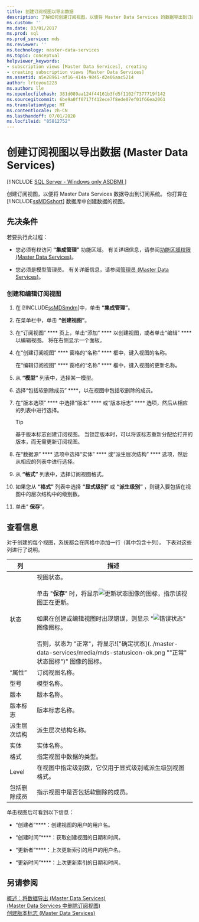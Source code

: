 ```yaml
---
title: 创建订阅视图以导出数据
description: 了解如何创建订阅视图，以便将 Master Data Services 的数据导出到订阅系统，从而创建数据的视图。
ms.custom: ''
ms.date: 03/01/2017
ms.prod: sql
ms.prod_service: mds
ms.reviewer: ''
ms.technology: master-data-services
ms.topic: conceptual
helpviewer_keywords:
- subscription views [Master Data Services], creating
- creating subscription views [Master Data Services]
ms.assetid: a5e28961-af16-414a-9845-d2e06aac5214
author: lrtoyou1223
ms.author: lle
ms.openlocfilehash: 381d089aa124f44161b3fd5f1102f7377719f142
ms.sourcegitcommit: 6be9a0ff0717f412ece7f8ede07ef01f66ea2061
ms.translationtype: MT
ms.contentlocale: zh-CN
ms.lasthandoff: 07/01/2020
ms.locfileid: "85812752"
---
```

# <a name="create-a-subscription-view-to-export-data-master-data-services"></a>创建订阅视图以导出数据 (Master Data Services)

[!INCLUDE [SQL Server - Windows only ASDBMI  ](../includes/applies-to-version/sql-windows-only-asdbmi.md)]

  创建订阅视图，以便将 Master Data Services 数据导出到订阅系统。 你打算在 [!INCLUDE[ssMDSshort](../includes/ssmdsshort-md.md)] 数据库中创建数据的视图。  
  
## <a name="prerequisites"></a>先决条件  
 若要执行此过程：  
  
-   您必须有权访问 **“集成管理”** 功能区域。 有关详细信息，请参阅[功能区域权限 (Master Data Services)](../master-data-services/functional-area-permissions-master-data-services.md)。  
  
-   您必须是模型管理员。 有关详细信息，请参阅[管理员 &#40;Master Data Services&#41;](../master-data-services/administrators-master-data-services.md)。  
  
### <a name="to-create-and-edit-a-subscription-view"></a>创建和编辑订阅视图  
  
1.  在 [!INCLUDE[ssMDSmdm](../includes/ssmdsmdm-md.md)]中，单击 **“集成管理”**。  
  
2.  在菜单栏中，单击 **“创建视图”**。  
  
3.  在“订阅视图” **** 页上，单击“添加” **** 以创建视图，或者单击“编辑” **** 以编辑视图。 将在右侧显示一个面板。  
  
4.  在“创建订阅视图” **** 窗格的“名称” **** 框中，键入视图的名称。  
  
     在“编辑订阅视图” **** 窗格的“名称” **** 框中，键入视图的更新名称。  
  
5.  从 **“模型”** 列表中，选择某一模型。  
  
6.  选择“包括软删除成员” ****，以在视图中包括软删除的成员。  
  
7.  在“版本选项” **** 中选择“版本” **** 或“版本标志” **** 选项，然后从相应的列表中进行选择。  
  
    > [!TIP]  
    >  基于版本标志创建订阅视图。 当锁定版本时，可以将该标志重新分配给打开的版本，而无需更新订阅视图。  
  
8.  在“数据源” **** 选项中选择“实体” **** 或“派生层次结构” **** 选项，然后从相应的列表中进行选择。  
  
9. 从 **“格式”** 列表中，选择订阅视图格式。  
  
10. 如果您从 **“格式”** 列表中选择 **“显式级别”** 或 **“派生级别”** ，则键入要包括在视图中的层次结构中的级别数。  
  
11. 单击“ **保存**”。  
  
## <a name="view-information"></a>查看信息  
 对于创建的每个视图，系统都会在网格中添加一行（其中包含十列）。 下表对这些列进行了说明。  
  
|列|描述|  
|------------|-----------------|  
|状态|视图状态。<br /><br /> 单击 "**保存**" 时，将显示![更新状态](../master-data-services/media/mds-statusicon-updating.png "用于更新状态的图标")图像的图标，指示该视图正在更新。<br /><br /> 如果在创建或编辑视图时出现错误，则显示 "![错误状态](../master-data-services/media/mds-statusicon-error.png "错误状态图标")" 图像图标。<br /><br /> 否则，状态为 "正常"，将显示!["确定状态](../master-data-services/media/mds-statusicon-ok.png ""正常" 状态图标")" 图像的图标。|  
|“属性”|订阅视图名称。|  
|型号|模型名称。|  
|版本|版本名称。|  
|版本标志|版本标志名称。|  
|派生层次结构|派生层次结构名称。|  
|实体|实体名称。|  
|格式|指定视图中数据的类型。|  
|Level|在视图中指定级别数，它仅用于显式级别或派生级别视图格式。|  
|包括删除成员|指示视图中是否包括软删除的成员。|  
  
 单击视图后可看到以下信息：  
  
-   “创建者”****：创建视图的用户的用户名。  
  
-   “创建时间”****：获取创建视图的日期和时间。  
  
-   “更新者”****：上次更新索引的用户的用户名。  
  
-   “更新时间”****：上次更新索引的日期和时间。  
  
## <a name="see-also"></a>另请参阅  
 [概述：将数据导出 &#40;Master Data Services&#41;](../master-data-services/overview-exporting-data-master-data-services.md)   
 [&#40;Master Data Services 中删除订阅视图&#41;](../master-data-services/delete-a-subscription-view-master-data-services.md)   
 [创建版本标志 (Master Data Services)](../master-data-services/create-a-version-flag-master-data-services.md)  
  
  

